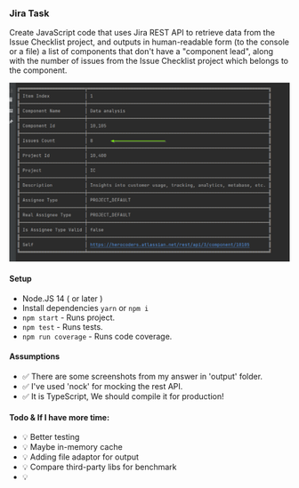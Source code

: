 
### Jira Task
Create JavaScript code that uses Jira REST API to retrieve data from the Issue Checklist project, and outputs in human-readable form (to the console or a file) a list of components that don't have a "component lead", along with the number of issues from the Issue Checklist project which belongs to the component.

![alt text](./output/StdAdaptor_1.png)

#### Setup
- Node.JS 14 ( or later )
- Install dependencies `yarn` or `npm i`
- `npm start` - Runs project.
- `npm test` - Runs tests.
- `npm run coverage` - Runs code coverage.

#### Assumptions
- ✅ There are some screenshots from my answer in 'output' folder.
- ✅ I've used 'nock' for mocking the rest API.
- ✅ It is TypeScript, We should compile it for production!


#### Todo & If I have more time:
- 💡 Better testing
- 💡 Maybe in-memory cache
- 💡 Adding file adaptor for output
- 💡 Compare third-party libs for benchmark
- 💡 

